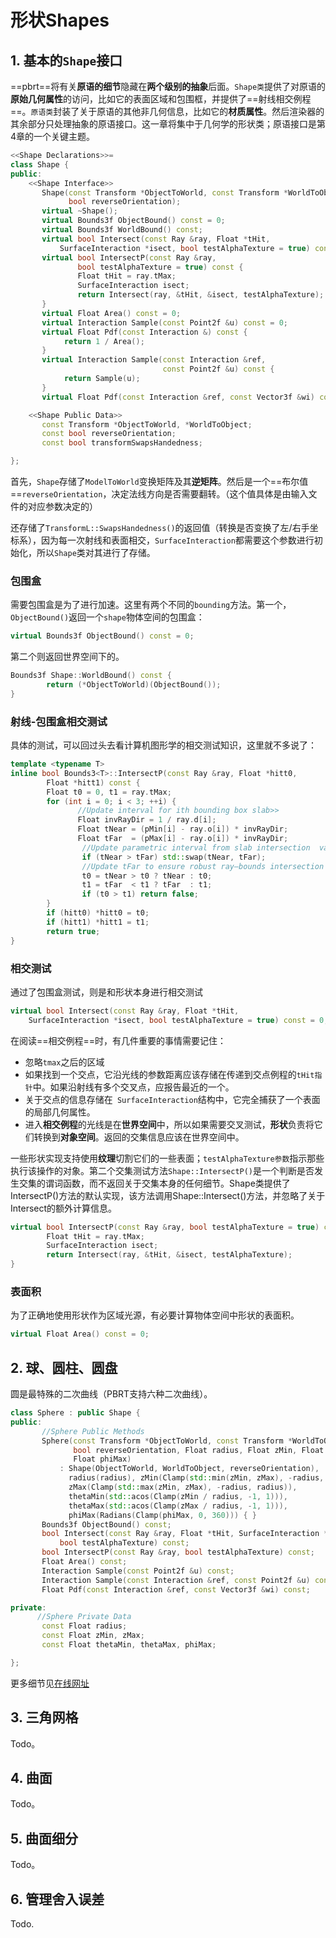 # 形状Shapes

## 1. 基本的`Shape`接口

==pbrt==将有关**原语的细节**隐藏在**两个级别的抽象**后面。`Shape类`提供了对原语的**原始几何属性**的访问，比如它的表面区域和包围框，并提供了==射线相交例程==。`原语类`封装了关于原语的其他非几何信息，比如它的**材质属性**。然后渲染器的其余部分只处理抽象的原语接口。这一章将集中于几何学的形状类；原语接口是第4章的一个关键主题。

```c++
<<Shape Declarations>>= 
class Shape {
public:
    <<Shape Interface>> 
       Shape(const Transform *ObjectToWorld, const Transform *WorldToObject,
             bool reverseOrientation);
       virtual ~Shape();
       virtual Bounds3f ObjectBound() const = 0;
       virtual Bounds3f WorldBound() const;
       virtual bool Intersect(const Ray &ray, Float *tHit,
           SurfaceInteraction *isect, bool testAlphaTexture = true) const = 0;
       virtual bool IntersectP(const Ray &ray,
               bool testAlphaTexture = true) const {
               Float tHit = ray.tMax;
               SurfaceInteraction isect;
               return Intersect(ray, &tHit, &isect, testAlphaTexture);
       }
       virtual Float Area() const = 0;
       virtual Interaction Sample(const Point2f &u) const = 0;
       virtual Float Pdf(const Interaction &) const {
           	return 1 / Area();
       }
       virtual Interaction Sample(const Interaction &ref,
                                  const Point2f &u) const {
           	return Sample(u);
       }
       virtual Float Pdf(const Interaction &ref, const Vector3f &wi) const;

    <<Shape Public Data>> 
       const Transform *ObjectToWorld, *WorldToObject;
       const bool reverseOrientation;
       const bool transformSwapsHandedness;

};
```

首先，`Shape`存储了`ModelToWorld`变换矩阵及其**逆矩阵**。然后是一个==布尔值==`reverseOrientation`，决定法线方向是否需要翻转。（这个值具体是由输入文件的对应参数决定的）

还存储了`TransformL::SwapsHandedness()`的返回值（转换是否变换了左/右手坐标系），因为每一次射线和表面相交，`SurfaceInteraction`都需要这个参数进行初始化，所以`Shape`类对其进行了存储。



### 包围盒

需要包围盒是为了进行加速。这里有两个不同的`bounding`方法。第一个，`ObjectBound()`返回一个`shape`物体空间的包围盒：

```c++
virtual Bounds3f ObjectBound() const = 0;
```

第二个则返回世界空间下的。

```c++
Bounds3f Shape::WorldBound() const {
    	return (*ObjectToWorld)(ObjectBound());
}
```

### 射线-包围盒相交测试

具体的测试，可以回过头去看计算机图形学的相交测试知识，这里就不多说了：

```c++
template <typename T>
inline bool Bounds3<T>::IntersectP(const Ray &ray, Float *hitt0,
        Float *hitt1) const {
        Float t0 = 0, t1 = ray.tMax;
        for (int i = 0; i < 3; ++i) {
               //Update interval for ith bounding box slab>> 
               Float invRayDir = 1 / ray.d[i];
               Float tNear = (pMin[i] - ray.o[i]) * invRayDir;
               Float tFar  = (pMax[i] - ray.o[i]) * invRayDir;
                //Update parametric interval from slab intersection  values
                if (tNear > tFar) std::swap(tNear, tFar);
                //Update tFar to ensure robust ray–bounds intersection
                t0 = tNear > t0 ? tNear : t0;
                t1 = tFar  < t1 ? tFar  : t1;
                if (t0 > t1) return false;
        }
        if (hitt0) *hitt0 = t0;
        if (hitt1) *hitt1 = t1;
        return true;
}
```

### 相交测试

通过了包围盒测试，则是和形状本身进行相交测试

```c++
virtual bool Intersect(const Ray &ray, Float *tHit,
    SurfaceInteraction *isect, bool testAlphaTexture = true) const = 0;
```

在阅读==相交例程==时，有几件重要的事情需要记住：

- 忽略`tmax`之后的区域
- 如果找到一个交点，它沿光线的参数距离应该存储在传递到交点例程的`tHit指针`中。如果沿射线有多个交叉点，应报告最近的一个。
- 关于交点的信息存储在` SurfaceInteraction`结构中，它完全捕获了一个表面的局部几何属性。
- 进入**相交例程**的光线是在**世界空间**中，所以如果需要交叉测试，**形状**负责将它们转换到**对象空间**。返回的交集信息应该在世界空间中。

一些形状实现支持使用**纹理**切割它们的一些表面；`testAlphaTexture参数`指示那些执行该操作的对象。第二个交集测试方法`Shape::IntersectP()`是一个判断是否发生交集的谓词函数，而不返回关于交集本身的任何细节。Shape类提供了IntersectP()方法的默认实现，该方法调用Shape::Intersect()方法，并忽略了关于Intersect的额外计算信息。

```c++
virtual bool IntersectP(const Ray &ray,	bool testAlphaTexture = true) const {
        Float tHit = ray.tMax;
        SurfaceInteraction isect;
        return Intersect(ray, &tHit, &isect, testAlphaTexture);
}
```

### 表面积

为了正确地使用形状作为区域光源，有必要计算物体空间中形状的表面积。

```c++
virtual Float Area() const = 0;
```



## 2. 球、圆柱、圆盘

圆是最特殊的二次曲线（PBRT支持六种二次曲线）。

```c++
class Sphere : public Shape {
public:
       //Sphere Public Methods
       Sphere(const Transform *ObjectToWorld, const Transform *WorldToObject,
              bool reverseOrientation, Float radius, Float zMin, Float zMax,
              Float phiMax)
           : Shape(ObjectToWorld, WorldToObject, reverseOrientation),
             radius(radius), zMin(Clamp(std::min(zMin, zMax), -radius, radius)),
             zMax(Clamp(std::max(zMin, zMax), -radius, radius)),
             thetaMin(std::acos(Clamp(zMin / radius, -1, 1))),
             thetaMax(std::acos(Clamp(zMax / radius, -1, 1))),
             phiMax(Radians(Clamp(phiMax, 0, 360))) { }
       Bounds3f ObjectBound() const;
       bool Intersect(const Ray &ray, Float *tHit, SurfaceInteraction *isect,
           bool testAlphaTexture) const;
       bool IntersectP(const Ray &ray, bool testAlphaTexture) const;
       Float Area() const;
       Interaction Sample(const Point2f &u) const;
       Interaction Sample(const Interaction &ref, const Point2f &u) const;
       Float Pdf(const Interaction &ref, const Vector3f &wi) const;

private:
      //Sphere Private Data
       const Float radius;
       const Float zMin, zMax;
       const Float thetaMin, thetaMax, phiMax;

};
```

更多细节见[在线网址](http://www.pbr-book.org/3ed-2018/Shapes/Spheres.html)



## 3. 三角网格

Todo。



## 4. 曲面

Todo。



## 5. 曲面细分

Todo。



## 6. 管理舍入误差

Todo.

